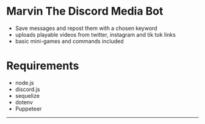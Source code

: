 # Marvin The Discord Media Bot
- Save messages and repost them with a chosen keyword
- uploads playable videos from twitter, instagram and tik tok links 
- basic mini-games and commands included
# Requirements
- node.js
- discord.js
- sequelize
- dotenv
- Puppeteer
-------------------
